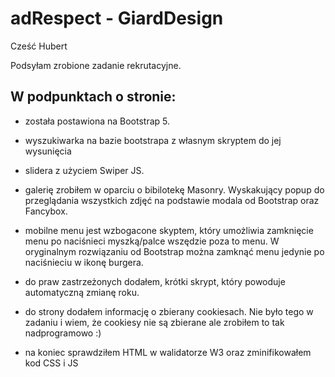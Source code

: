 # adRespect - GiardDesign

Cześć Hubert 

Podsyłam zrobione zadanie rekrutacyjne. 

## W podpunktach o stronie: 

-  została postawiona na Bootstrap 5. 

- wyszukiwarka na bazie bootstrapa z własnym skryptem do jej wysunięcia

- slidera z użyciem Swiper JS. 

- galerię zrobiłem w oparciu o bibilotekę Masonry. Wyskakujący popup do przeglądania wszystkich zdjęć na podstawie modala od Bootstrap oraz Fancybox. 

- mobilne menu jest wzbogacone skyptem, który umożliwia zamknięcie menu po naciśnieci myszką/palce wszędzie poza to menu. W oryginalnym rozwiązaniu od Bootstrap można zamknąć menu jedynie po naciśnieciu w ikonę burgera.

- do praw zastrzeżonych dodałem, krótki skrypt, który powoduje automatyczną zmianę roku. 

- do strony dodałem informację o zbierany cookiesach. Nie było tego w zadaniu i wiem, że cookiesy nie są zbierane ale zrobiłem to tak nadprogramowo :&rpar;

- na koniec sprawdziłem HTML w walidatorze W3 oraz zminifikowałem kod CSS i JS

